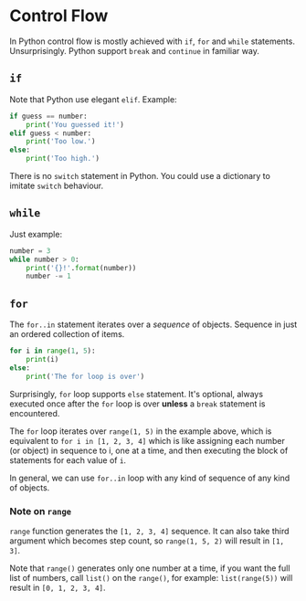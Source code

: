 # Control Flow

In Python control flow is mostly achieved with `if`, `for` and `while` statements. Unsurprisingly. Python support `break` and `continue` in familiar way.

## `if`

Note that Python use elegant `elif`. Example:

```Python
if guess == number:
    print('You guessed it!')
elif guess < number:
    print('Too low.')
else:
    print('Too high.')
```

There is no `switch` statement in Python. You could use a dictionary to imitate `switch` behaviour.

## `while`

Just example:

```Python
number = 3
while number > 0:
    print('{}!'.format(number))
    number -= 1
```

## `for`

The `for..in` statement iterates over a *sequence* of objects. Sequence in just an ordered collection of items.

```Python
for i in range(1, 5):
    print(i)
else:
    print('The for loop is over')
```

Surprisingly, `for` loop supports `else` statement. It's optional, always executed once after the `for` loop is over **unless** a `break` statement is encountered.

The `for` loop iterates over `range(1, 5)` in the example above, which is equivalent to `for i in [1, 2, 3, 4]` which is like assigning each number (or object) in sequence to i, one at a time, and then executing the block of statements for each value of `i`.

In general, we can use `for..in` loop with any kind of sequence of any kind of objects.

### Note on `range`

`range` function generates the `[1, 2, 3, 4]` sequence. It can also take third argument which becomes step count, so `range(1, 5, 2)` will result in `[1, 3]`.

Note that `range()` generates only one number at a time, if you want the full list of numbers, call `list()` on the `range()`, for example: `list(range(5))` will result in `[0, 1, 2, 3, 4]`.
